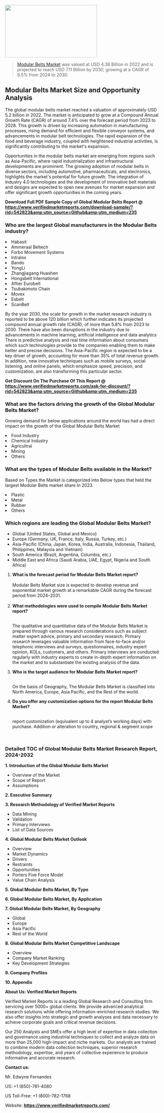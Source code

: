 <img src="https://ffe5etoiles.com/wp-content/uploads/2024/12/MST1-300x171.png" alt="" width="300" height="171" class="alignnone size-medium wp-image-20088" /><blockquote><p><p><a href="https://www.verifiedmarketreports.com/download-sample/?rid=542823&utm_source=Github&utm_medium=235" target="_blank">Modular Belts Market</a> was valued at USD 4.38 Billion in 2022 and is projected to reach USD 7.11 Billion by 2030, growing at a CAGR of 6.5% from 2024 to 2030.</p></blockquote><p><h2>Modular Belts Market Size and Opportunity Analysis</h2><p>The global modular belts market reached a valuation of approximately USD 5.2 billion in 2022. The market is anticipated to grow at a Compound Annual Growth Rate (CAGR) of around 7.4% over the forecast period from 2023 to 2028. This growth is driven by increasing automation in manufacturing processes, rising demand for efficient and flexible conveyor systems, and advancements in modular belt technologies. The rapid expansion of the food and beverage industry, coupled with heightened industrial activities, is significantly contributing to the market's expansion.</p><p>Opportunities in the modular belts market are emerging from regions such as Asia-Pacific, where rapid industrialization and infrastructural developments are prominent. The growing adoption of modular belts in diverse sectors, including automotive, pharmaceuticals, and electronics, highlights the market's potential for future growth. The integration of Industry 4.0 technologies and the development of innovative belt materials and designs are expected to open new avenues for market expansion and offer significant growth opportunities in the coming years.</p></p><p class=""><strong>Download Full PDF Sample Copy of Global Modular Belts Report @ <a href="https://www.verifiedmarketreports.com/download-sample/?rid=542823&amp;utm_source=Github&amp;utm_medium=235" target="_blank">https://www.verifiedmarketreports.com/download-sample/?rid=542823&amp;utm_source=Github&amp;utm_medium=235</a></strong></p><h3 id="" class="">Who are the largest Global manufacturers in the Modular Belts industry?</h3><p><li>Habasit</li><li> Ammeraal Beltech</li><li> Forbo Movement Systems</li><li> Intralox</li><li> Bando</li><li> YongLi</li><li> Zhangjiagang Huashen</li><li> Hongsbelt International</li><li> Afher Eurobelt</li><li> Tsubakimoto Chain</li><li> Movex</li><li> Esbelt</li><li> ScanBelt</li></p><div class=""><div class="" dir="" data-message-author-role="" data-message-id="" data-message-model-slug=""><div class=""><div class=""><div class=""><div class="" dir="" data-message-author-role="" data-message-id="" data-message-model-slug=""><div class=""><div class=""><p>By the year 2030, the scale for growth in the market research industry is reported to be above 120 billion which further indicates its projected compound annual growth rate (CAGR), of more than 5.8% from 2023 to 2030. There have also been disruptions in the industry due to advancements in machine learning, artificial intelligence and data analytics There is predictive analysis and real time information about consumers which such technologies provide to the companies enabling them to make better and precise decisions. The Asia-Pacific region is expected to be a key driver of growth, accounting for more than 35% of total revenue growth. In addition, new innovative techniques such as mobile surveys, social listening, and online panels, which emphasize speed, precision, and customization, are also transforming this particular sector.</p><p><strong>Get Discount On The Purchase Of This Report @&nbsp; <a href="https://www.verifiedmarketreports.com/ask-for-discount/?rid=542823&amp;utm_source=Github&amp;utm_medium=235" target="_blank">https://www.verifiedmarketreports.com/ask-for-discount/?rid=542823&amp;utm_source=Github&amp;utm_medium=235</a></strong></p></div></div></div></div></div></div></div></div><h3 id="" class="">What are the factors driving the growth of the Global Modular Belts Market?</h3><p id="" class="">Growing demand for below applications around the world has had a direct impact on the growth of the Global Modular Belts Market</p><p id="" class=""><li>Food Industry</li><li> Chemical Industry</li><li> Agricultral</li><li> Mining</li><li> Others</li></p><h3 id="" class="">What are the types of Modular Belts available in the Market?</h3><p id="" class="">Based on Types the Market is categorized into Below types that held the largest Modular Belts market share In 2023.</p><p id="" class=""><li>Plastic</li><li> Metal</li><li> Rubber</li><li> Others</li></p><h3 id="" class="">Which regions are leading the Global Modular Belts Market?</h3><ul><li>Global (United States, Global and Mexico)</li><li>Europe (Germany, UK, France, Italy, Russia, Turkey, etc.)</li><li>Asia-Pacific (China, Japan, Korea, India, Australia, Indonesia, Thailand, Philippines, Malaysia and Vietnam)</li><li>South America (Brazil, Argentina, Columbia, etc.)</li><li>Middle East and Africa (Saudi Arabia, UAE, Egypt, Nigeria and South Africa)</li></ul><p><ol><li><strong>What is the forecast period for Modular Belts Market report?<br /></strong><br /><span data-sheets-root="1" data-sheets-value="{&quot;1&quot;:2,&quot;2&quot;:&quot;XXXX size is expected to develop revenue and exponential market growth at a remarkable CAGR during the forecast period from 2024&ndash;2030.&quot;}" data-sheets-userformat="{&quot;2&quot;:12674,&quot;4&quot;:{&quot;1&quot;:2,&quot;2&quot;:16776960},&quot;10&quot;:2,&quot;11&quot;:0,&quot;15&quot;:&quot;Arial&quot;,&quot;16&quot;:12}">Modular Belts Market size is expected to develop revenue and exponential market growth at a remarkable CAGR during the forecast period from 2024&ndash;2031.</span><br /><br /></li><li><strong>What methodologies were used to compile Modular Belts Market report?<br /><br /></strong><p>The qualitative and quantitative data of the&nbsp;Modular Belts Market is prepared through various research considerations such as subject matter expert advice, primary and secondary research. Primary research leverages valuable information from face-to-face and/or telephonic interviews and surveys, questionnaires, industry expert opinion, KOLs, customers, and others. Primary interviews are conducted regularly with industry experts to create in-depth expert information on the market and to substantiate the existing analysis of the data.&nbsp;</p></li><li><strong>Who is the target audience for Modular Belts Market report?<br /><br /></strong><p>On the basis of Geography, The&nbsp;Modular Belts Market is classified into North America, Europe, Asia Pacific, and the Rest of the world.</p></li><li><strong>Do you offer any customization options for the report Modular Belts Market?<br /><br /></strong><p>report customization (equivalent up to 4 analyst&rsquo;s working days) with purchase. Addition or alteration to country, regional &amp; segment scope</p><p>&nbsp;</p></li></ol></p><h3 id="" class="">Detailed TOC of Global Modular Belts Market Research Report, 2024-2032</h3><p id="" class=""><strong>1. Introduction of the Global Modular Belts Market</strong></p><ul><li>Overview of the Market</li><li>Scope of Report</li><li>Assumptions</li></ul><p id="" class=""><strong>2. Executive Summary</strong></p><p id="" class=""><strong>3. Research Methodology of&nbsp;Verified Market Reports</strong></p><ul><li>Data Mining</li><li>Validation</li><li>Primary Interviews</li><li>List of Data Sources</li></ul><p id="" class=""><strong>4. Global Modular Belts Market Outlook</strong></p><ul><li>Overview</li><li>Market Dynamics</li><li>Drivers</li><li>Restraints</li><li>Opportunities</li><li>Porters Five Force Model</li><li>Value Chain Analysis</li></ul><p id="" class=""><strong>5. Global Modular Belts Market, By&nbsp;Type</strong></p><p id="" class=""><strong>6. Global Modular Belts Market, By Application</strong></p><p id="" class=""><strong>7. Global Modular Belts Market, By Geography</strong></p><ul><li>Global</li><li>Europe</li><li>Asia Pacific</li><li>Rest of the World</li></ul><p id="" class=""><strong>8. Global Modular Belts Market Competitive Landscape</strong></p><ul><li>Overview</li><li>Company Market Ranking</li><li>Key Development Strategies</li></ul><p id="" class=""><strong>9. Company Profiles</strong></p><p id="" class=""><strong>10. Appendix</strong></p><p id="" class=""><strong>About Us: Verified Market Reports</strong></p><p id="" class="">Verified Market Reports is a leading Global Research and Consulting firm servicing over 5000+ global clients. We provide advanced analytical research solutions while offering information-enriched research studies. We also offer insights into strategic and growth analyses and data necessary to achieve corporate goals and critical revenue decisions.</p><p id="" class="">Our 250 Analysts and SMEs offer a high level of expertise in data collection and governance using industrial techniques to collect and analyze data on more than 25,000 high-impact and niche markets. Our analysts are trained to combine modern data collection techniques, superior research methodology, expertise, and years of collective experience to produce informative and accurate research.</p><p id="" class=""><strong>Contact us:</strong></p><p id="" class="">Mr. Edwyne Fernandes</p><p id="" class="">US: +1 (650)-781-4080</p><p id="" class="">US Toll-Free: +1 (800)-782-1768</p><p id="" class="">Website: <a target="" data-test-app-aware-link=""><strong>https://www.verifiedmarketreports.com/</strong></a></p>
